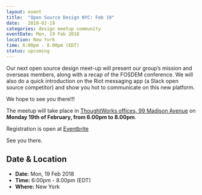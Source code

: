 ```yaml
---
layout: event
title:  "Open Source Design NYC: Feb 19"
date:   2018-02-19
categories: design meetup community
eventDate: Mon, 19 Feb 2018
location: New York
time: 6:00pm - 8.00pm (EDT)
status: upcoming
---
```


Our next open source design meet-up will present our group’s mission and overseas members, along with a recap of the FOSDEM conference. We will also do a quick introduction on the Riot messaging app (a Slack open source competitor) and show you hot to communicate on this new platform.

We hope to see you there!!!

The meetup will take place in [ThoughtWorks offices, 99 Madison Avenue](https://www.google.com/maps/place/ThoughtWorks,+Inc./@40.7446828,-73.9870632,17z/data=!4m5!3m4!1s0x89c259a7c4fab243:0x7a7b1b141a048edf!8m2!3d40.7446828!4d-73.9848745) on **Monday 19th of February, from 6.00pm to 8.00pm**.

Registration is open at   [Eventbrite](https://www.eventbrite.com/e/open-source-design-meetup-tickets-42963764777?aff=utm_source%3Deb_email%26utm_medium%3Demail%26utm_campaign%3Dnew_event_email&utm_term=eventurl_text)

See you there.

## Date & Location

- **Date:** Mon, 19 Feb 2018
- **Time:** 6:00pm - 8.00pm (EDT)
- **Where:** New York
